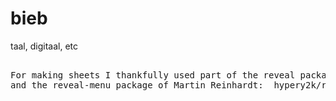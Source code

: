 # bieb
taal, digitaal, etc

<pre>

For making sheets I thankfully used part of the reveal package of Hakim El Hattab: hakimel/reveal.js 
and the reveal-menu package of Martin Reinhardt:  hypery2k/reveal-menu 

</pre>
